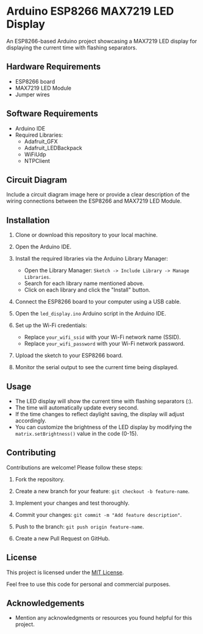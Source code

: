 # Arduino ESP8266 MAX7219 LED Display

An ESP8266-based Arduino project showcasing a MAX7219 LED display for displaying the current time with flashing separators.

## Hardware Requirements

- ESP8266 board
- MAX7219 LED Module
- Jumper wires

## Software Requirements

- Arduino IDE
- Required Libraries:
  - Adafruit_GFX
  - Adafruit_LEDBackpack
  - WiFiUdp
  - NTPClient

## Circuit Diagram

Include a circuit diagram image here or provide a clear description of the wiring connections between the ESP8266 and MAX7219 LED Module.

## Installation

1. Clone or download this repository to your local machine.

2. Open the Arduino IDE.

3. Install the required libraries via the Arduino Library Manager:
   - Open the Library Manager: `Sketch -> Include Library -> Manage Libraries`.
   - Search for each library name mentioned above.
   - Click on each library and click the "Install" button.

4. Connect the ESP8266 board to your computer using a USB cable.

5. Open the `led_display.ino` Arduino script in the Arduino IDE.

6. Set up the Wi-Fi credentials:
   - Replace `your_wifi_ssid` with your Wi-Fi network name (SSID).
   - Replace `your_wifi_password` with your Wi-Fi network password.

7. Upload the sketch to your ESP8266 board.

8. Monitor the serial output to see the current time being displayed.

## Usage

- The LED display will show the current time with flashing separators (:).
- The time will automatically update every second.
- If the time changes to reflect daylight saving, the display will adjust accordingly.
- You can customize the brightness of the LED display by modifying the `matrix.setBrightness()` value in the code (0-15).

## Contributing

Contributions are welcome! Please follow these steps:

1. Fork the repository.

2. Create a new branch for your feature: `git checkout -b feature-name`.

3. Implement your changes and test thoroughly.

4. Commit your changes: `git commit -m "Add feature description"`.

5. Push to the branch: `git push origin feature-name`.

6. Create a new Pull Request on GitHub.

## License

This project is licensed under the [MIT License](LICENSE).

Feel free to use this code for personal and commercial purposes.

## Acknowledgements

- Mention any acknowledgments or resources you found helpful for this project.
